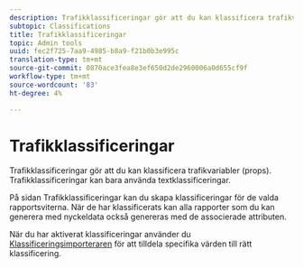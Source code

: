 ```yaml
---
description: Trafikklassificeringar gör att du kan klassificera trafikvariabler (props). Trafikklassificeringar kan bara använda textklassificeringar.
subtopic: Classifications
title: Trafikklassificeringar
topic: Admin tools
uuid: fec2f725-7aa9-4985-b8a9-f21b0b3e995c
translation-type: tm+mt
source-git-commit: 0870ace3fea8e3ef650d2de2960006a0d655cf9f
workflow-type: tm+mt
source-wordcount: '83'
ht-degree: 4%

---
```



# Trafikklassificeringar

Trafikklassificeringar gör att du kan klassificera trafikvariabler (props). Trafikklassificeringar kan bara använda textklassificeringar.

På sidan Trafikklassificeringar kan du skapa klassificeringar för de valda rapportsviterna. När de har klassificerats kan alla rapporter som du kan generera med nyckeldata också genereras med de associerade attributen.

När du har aktiverat klassificeringar använder du [Klassificeringsimporteraren](/help/components/classifications/importer/c-working-with-saint.md) för att tilldela specifika värden till rätt klassificering.
